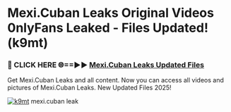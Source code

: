# Mexi.Cuban Leaks Original Videos 0nlyFans Leaked - Files Updated! (k9mt)

<h3>🔴 CLICK HERE 🌐==►► <a href="https://tinyurl.com/x26r9saj" rel="nofollow">Mexi.Cuban Leaks Updated Files</a></h3>

Get Mexi.Cuban Leaks and all content. Now you can access all videos and pictures of Mexi.Cuban Leaks. New Updated Files 2025!

[![k9mt](https://i.imgur.com/LkgZPqh.gif)](https://tinyurl.com/x26r9saj)
mexi.cuban leak